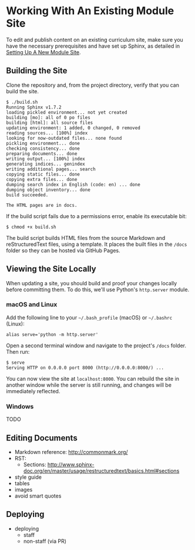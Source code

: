 # Working With An Existing Module Site

To edit and publish content on an existing curriculum site, make sure you have the necessary prerequisites and have set up Sphinx, as detailed in [Setting Up A New Module Site](setup.html).

## Building the Site

Clone the repository and, from the project directory, verify that you can build the site.

```
$ ./build.sh
Running Sphinx v1.7.2
loading pickled environment... not yet created
building [mo]: all of 0 po files
building [html]: all source files
updating environment: 1 added, 0 changed, 0 removed
reading sources... [100%] index                                                                     
looking for now-outdated files... none found
pickling environment... done
checking consistency... done
preparing documents... done
writing output... [100%] index                                                                      
generating indices... genindex
writing additional pages... search
copying static files... done
copying extra files... done
dumping search index in English (code: en) ... done
dumping object inventory... done
build succeeded.

The HTML pages are in docs.
```

If the build script fails due to a permissions error, enable its executable bit:

```
$ chmod +x build.sh
```

The build script builds HTML files from the source Markdown and reStructuredText files, using a template. It places the built files in the `/docs` folder so they can be hosted via GitHub Pages.

## Viewing the Site Locally

When updating a site, you should build and proof your changes locally before committing them. To do this, we'll use Python's `http.server` module.

### macOS and Linux

Add the following line to your `~/.bash_profile` (macOS) or `~/.bashrc` (Linux):

```
alias serve='python -m http.server'
```

Open a second terminal window and navigate to the project's `/docs` folder. Then run:

```
$ serve
Serving HTTP on 0.0.0.0 port 8000 (http://0.0.0.0:8000/) ...
```

You can now view the site at `localhost:8000`. You can rebuild the site in another window while the server is still running, and changes will be immediately reflected.

### Windows

TODO

## Editing Documents

- Markdown reference: http://commonmark.org/
- RST: 
    - Sections: http://www.sphinx-doc.org/en/master/usage/restructuredtext/basics.html#sections
- style guide
- tables
- images
- avoid smart quotes

## Deploying

- deploying
    - staff
    - non-staff (via PR)
